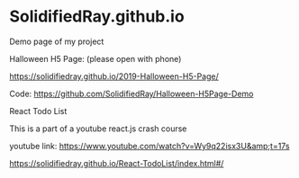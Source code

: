 # SolidifiedRay.github.io
Demo page of my project

Halloween H5 Page: (please open with phone)

https://solidifiedray.github.io/2019-Halloween-H5-Page/

Code: https://github.com/SolidifiedRay/Halloween-H5Page-Demo


React Todo List

This is a part of a youtube react.js crash course 

youtube link: https://www.youtube.com/watch?v=Wy9q22isx3U&amp;t=17s

https://solidifiedray.github.io/React-TodoList/index.html#/

